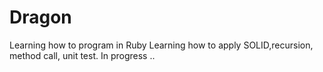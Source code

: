 # Dragon
Learning how to program in Ruby
Learning how to apply SOLID,recursion, method call, unit test.
In progress .. 
